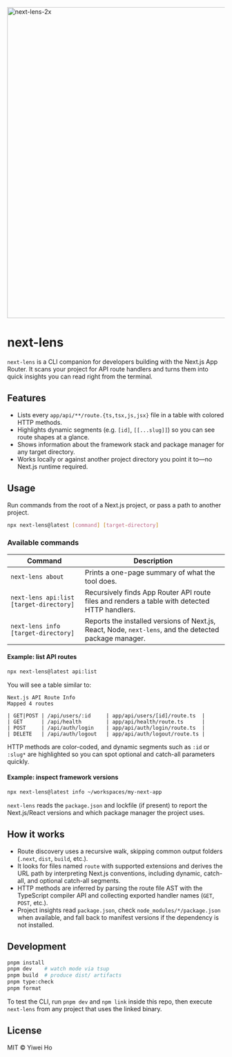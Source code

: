 <img width="1147" height="718" alt="next-lens-2x" src="https://github.com/user-attachments/assets/030afec7-1d70-4a2e-a448-1f74c9890a42" />

# next-lens

`next-lens` is a CLI companion for developers building with the Next.js App Router. It scans your project for API route handlers and turns them into quick insights you can read right from the terminal.

## Features

- Lists every `app/api/**/route.{ts,tsx,js,jsx}` file in a table with colored HTTP methods.
- Highlights dynamic segments (e.g. `[id]`, `[[...slug]]`) so you can see route shapes at a glance.
- Shows information about the framework stack and package manager for any target directory.
- Works locally or against another project directory you point it to—no Next.js runtime required.

## Usage

Run commands from the root of a Next.js project, or pass a path to another project.

```bash
npx next-lens@latest [command] [target-directory]
```

### Available commands

| Command                                 | Description                                                                                            |
| --------------------------------------- | ------------------------------------------------------------------------------------------------------ |
| `next-lens about`                       | Prints a one-page summary of what the tool does.                                                       |
| `next-lens api:list [target-directory]` | Recursively finds App Router API route files and renders a table with detected HTTP handlers.          |
| `next-lens info [target-directory]`     | Reports the installed versions of Next.js, React, Node, `next-lens`, and the detected package manager. |

#### Example: list API routes

```bash
npx next-lens@latest api:list
```

You will see a table similar to:

```
Next.js API Route Info
Mapped 4 routes

| GET|POST | /api/users/:id     | app/api/users/[id]/route.ts  |
| GET      | /api/health        | app/api/health/route.ts      |
| POST     | /api/auth/login    | app/api/auth/login/route.ts  |
| DELETE   | /api/auth/logout   | app/api/auth/logout/route.ts |
```

HTTP methods are color-coded, and dynamic segments such as `:id` or `:slug*` are highlighted so you can spot optional and catch-all parameters quickly.

#### Example: inspect framework versions

```bash
npx next-lens@latest info ~/workspaces/my-next-app
```

`next-lens` reads the `package.json` and lockfile (if present) to report the Next.js/React versions and which package manager the project uses.

## How it works

- Route discovery uses a recursive walk, skipping common output folders (`.next`, `dist`, `build`, etc.).
- It looks for files named `route` with supported extensions and derives the URL path by interpreting Next.js conventions, including dynamic, catch-all, and optional catch-all segments.
- HTTP methods are inferred by parsing the route file AST with the TypeScript compiler API and collecting exported handler names (`GET`, `POST`, etc.).
- Project insights read `package.json`, check `node_modules/*/package.json` when available, and fall back to manifest versions if the dependency is not installed.

## Development

```bash
pnpm install
pnpm dev    # watch mode via tsup
pnpm build  # produce dist/ artifacts
pnpm type:check
pnpm format
```

To test the CLI, run `pnpm dev` and `npm link` inside this repo, then execute `next-lens` from any project that uses the linked binary.

## License

MIT © Yiwei Ho
